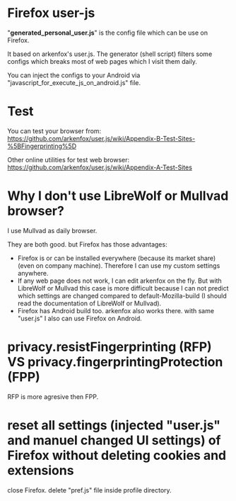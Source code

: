 # Firefox user-js
"__generated_personal_user.js__" is the config file which can be use on Firefox.

It based on arkenfox's user.js. The generator (shell script) filters some configs which breaks most of web pages which I visit them daily.

You can inject the configs to your Android via "javascript_for_execute_js_on_android.js" file.

# Test
You can test your browser from: https://github.com/arkenfox/user.js/wiki/Appendix-B-Test-Sites-%5BFingerprinting%5D

Other online utilities for test web browser: https://github.com/arkenfox/user.js/wiki/Appendix-A-Test-Sites

# Why I don't use LibreWolf or Mullvad browser?
I use Mullvad as daily browser.

They are both good. but Firefox has those advantages:
- Firefox is or can be installed everywhere (because its market share) (even on company machine). Therefore I can use my custom settings anywhere.
- If any web page does not work, I can edit arkenfox on the fly. But with LibreWolf or Mullvad this case is more difficult because I can not predict which settings are changed compared to default-Mozilla-build (I should read the documentation of LibreWolf or Mullvad).
- Firefox has Android build too. arkenfox also works there. with same "user.js" I also can use Firefox on Android.

# privacy.resistFingerprinting (RFP) VS privacy.fingerprintingProtection (FPP)
RFP is more agresive then FPP.

# reset all settings (injected "user.js" and manuel changed UI settings) of Firefox without deleting cookies and extensions
close Firefox. delete "pref.js" file inside profile directory.
